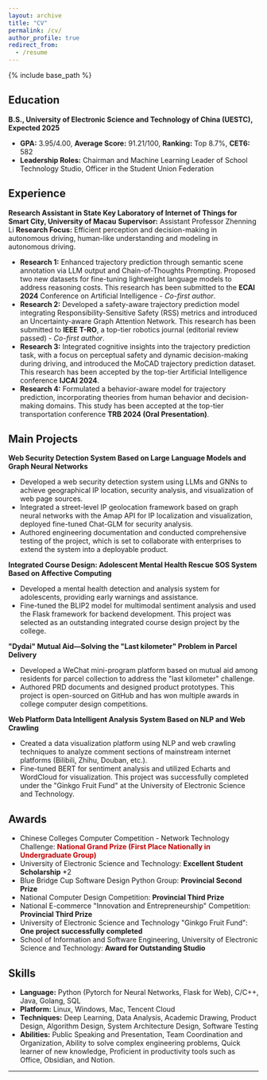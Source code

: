 ```yaml
---
layout: archive
title: "CV"
permalink: /cv/
author_profile: true
redirect_from:
  - /resume
---
```


{% include base_path %}

## Education
**B.S., University of Electronic Science and Technology of China (UESTC), Expected 2025**
- **GPA:** 3.95/4.00, **Average Score:** 91.21/100,  **Ranking:** Top 8.7%,  **CET6:** 582
- **Leadership Roles:** Chairman and Machine Learning Leader of School Technology Studio, Officer in the Student Union Federation

## Experience 
**Research Assistant in State Key Laboratory of Internet of Things for Smart City, University of Macau**
**Supervisor:** Assistant Professor Zhenning Li
**Research Focus:** Efficient perception and decision-making in autonomous driving, human-like understanding and modeling in autonomous driving.
- **Research 1:** Enhanced trajectory prediction through semantic scene annotation via LLM output and Chain-of-Thoughts Prompting. Proposed two new datasets for fine-tuning lightweight language models to address reasoning costs. This research has been submitted to the **ECAI 2024** Conference on Artificial Intelligence - *Co-first author*.
- **Research 2:** Developed a safety-aware trajectory prediction model integrating Responsibility-Sensitive Safety (RSS) metrics and introduced an Uncertainty-aware Graph Attention Network. This research has been submitted to **IEEE T-RO**, a top-tier robotics journal (editorial review passed) - *Co-first author*.
- **Research 3:** Integrated cognitive insights into the trajectory prediction task, with a focus on perceptual safety and dynamic decision-making during driving, and introduced the MoCAD trajectory prediction dataset. This research has been accepted by the top-tier Artificial Intelligence conference **IJCAI 2024**.
- **Research 4:** Formulated a behavior-aware model for trajectory prediction, incorporating theories from human behavior and decision-making domains. This study has been accepted at the top-tier transportation conference **TRB 2024 (Oral Presentation)**.

## Main Projects
**Web Security Detection System Based on Large Language Models and Graph Neural Networks**
- Developed a web security detection system using LLMs and GNNs to achieve geographical IP location, security analysis, and visualization of web page sources.
- Integrated a street-level IP geolocation framework based on graph neural networks with the Amap API for IP localization and visualization, deployed fine-tuned Chat-GLM for security analysis.
- Authored engineering documentation and conducted comprehensive testing of the project, which is set to collaborate with enterprises to extend the system into a deployable product.

**Integrated Course Design: Adolescent Mental Health Rescue SOS System Based on Affective Computing**
- Developed a mental health detection and analysis system for adolescents, providing early warnings and assistance.
- Fine-tuned the BLIP2 model for multimodal sentiment analysis and used the Flask framework for backend development. This project was selected as an outstanding integrated course design project by the college.

**"Dydai" Mutual Aid—Solving the "Last kilometer" Problem in Parcel Delivery**
- Developed a WeChat mini-program platform based on mutual aid among residents for parcel collection to address the "last kilometer" challenge.
- Authored PRD documents and designed product prototypes. This project is open-sourced on GitHub and has won multiple awards in college computer design competitions.

**Web Platform Data Intelligent Analysis System Based on NLP and Web Crawling**
- Created a data visualization platform using NLP and web crawling techniques to analyze comment sections of mainstream internet platforms (Bilibili, Zhihu, Douban, etc.).
- Fine-tuned BERT for sentiment analysis and utilized Echarts and WordCloud for visualization. This project was successfully completed under the "Ginkgo Fruit Fund" at the University of Electronic Science and Technology.

## Awards
- Chinese Colleges Computer Competition - Network Technology Challenge: **<font color="#c00000">National Grand Prize (First Place Nationally in Undergraduate Group)</font>**
- University of Electronic Science and Technology: **Excellent Student Scholarship** *2
- Blue Bridge Cup Software Design Python Group: **Provincial Second Prize**
- National Computer Design Competition: **Provincial Third Prize**
- National E-commerce "Innovation and Entrepreneurship" Competition: **Provincial Third Prize**
- University of Electronic Science and Technology "Ginkgo Fruit Fund": **One project successfully completed**
- School of Information and Software Engineering, University of Electronic Science and Technology: **Award for Outstanding Studio**

## Skills
- **Language:** Python (Pytorch for Neural Networks, Flask for Web), C/C++, Java, Golang, SQL
- **Platform:** Linux, Windows, Mac, Tencent Cloud
- **Techniques:** Deep Learning, Data Analysis, Academic Drawing, Product Design, Algorithm Design, System Architecture Design, Software Testing
- **Abilities:** Public Speaking and Presentation, Team Coordination and Organization, Ability to solve complex engineering problems, Quick learner of new knowledge, Proficient in productivity tools such as Office, Obsidian, and Notion.

-----
